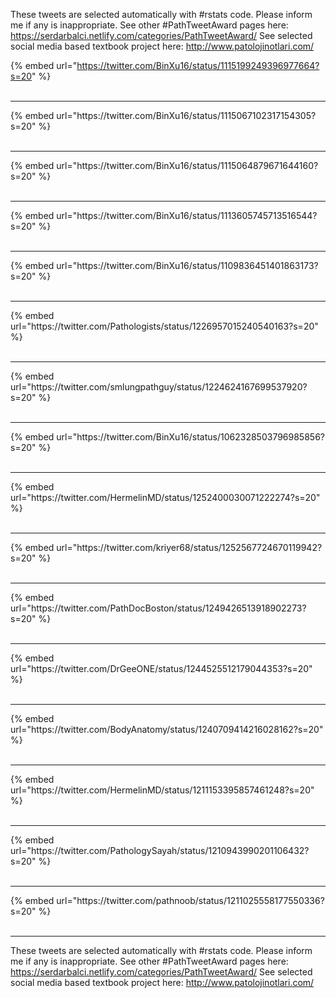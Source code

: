 

These tweets are selected automatically with #rstats code. Please inform me if any is inappropriate.
See other #PathTweetAward pages here: https://serdarbalci.netlify.com/categories/PathTweetAward/ 
See selected social media based textbook project here: http://www.patolojinotlari.com/

{% embed url="https://twitter.com/BinXu16/status/1115199249396977664?s=20" %}<br>
<br>
<hr>
{% embed url="https://twitter.com/BinXu16/status/1115067102317154305?s=20" %}<br>
<br>
<hr>
{% embed url="https://twitter.com/BinXu16/status/1115064879671644160?s=20" %}<br>
<br>
<hr>
{% embed url="https://twitter.com/BinXu16/status/1113605745713516544?s=20" %}<br>
<br>
<hr>
{% embed url="https://twitter.com/BinXu16/status/1109836451401863173?s=20" %}<br>
<br>
<hr>
{% embed url="https://twitter.com/Pathologists/status/1226957015240540163?s=20" %}<br>
<br>
<hr>
{% embed url="https://twitter.com/smlungpathguy/status/1224624167699537920?s=20" %}<br>
<br>
<hr>
{% embed url="https://twitter.com/BinXu16/status/1062328503796985856?s=20" %}<br>
<br>
<hr>
{% embed url="https://twitter.com/HermelinMD/status/1252400030071222274?s=20" %}<br>
<br>
<hr>
{% embed url="https://twitter.com/kriyer68/status/1252567724670119942?s=20" %}<br>
<br>
<hr>
{% embed url="https://twitter.com/PathDocBoston/status/1249426513918902273?s=20" %}<br>
<br>
<hr>
{% embed url="https://twitter.com/DrGeeONE/status/1244525512179044353?s=20" %}<br>
<br>
<hr>
{% embed url="https://twitter.com/BodyAnatomy/status/1240709414216028162?s=20" %}<br>
<br>
<hr>
{% embed url="https://twitter.com/HermelinMD/status/1211153395857461248?s=20" %}<br>
<br>
<hr>
{% embed url="https://twitter.com/PathologySayah/status/1210943990201106432?s=20" %}<br>
<br>
<hr>
{% embed url="https://twitter.com/pathnoob/status/1211025558177550336?s=20" %}<br>
<br>
<hr>


These tweets are selected automatically with #rstats code. Please inform me if any is inappropriate.
See other #PathTweetAward pages here: https://serdarbalci.netlify.com/categories/PathTweetAward/ 
See selected social media based textbook project here: http://www.patolojinotlari.com/
